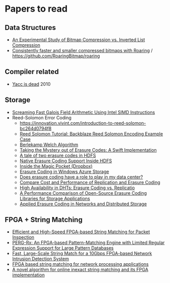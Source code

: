 # Papers to read

## Data Structures

* [An Experimental Study of Bitmap Compression vs. Inverted List Compression](http://db.ucsd.edu/wp-content/uploads/2017/03/sidm338-wangA.pdf)
* [Consistently faster and smaller compressed bitmaps with Roaring](https://arxiv.org/pdf/1603.06549.pdf) / https://github.com/RoaringBitmap/roaring

## Compiler related
* [Yacc is dead](https://arxiv.org/pdf/1010.5023v1.pdf) 2010

## Storage

* [Screaming Fast Galois Field Arithmetic Using Intel SIMD Instructions](https://www.ssrc.ucsc.edu/Papers/plank-fast13.pdf)
* Reed-Solomon Error Coding
  * https://innovation.vivint.com/introduction-to-reed-solomon-bc264d0794f8
  * [Reed Solomon Tutorial: Backblaze Reed Solomon Encoding Example Case](https://www.youtube.com/watch?v=jgO09opx56o)
  * [Berlekamp Welch Algorithm](https://en.wikipedia.org/wiki/Berlekamp%E2%80%93Welch_algorithm)
  * [Taking the Mystery out of Erasure Codes: A Swift Implementation](https://www.youtube.com/watch?v=igDANtL1jRU)
  * [A tale of two erasure codes in HDFS](https://www.youtube.com/watch?v=KXd5U5fNQ6s)
  * [Native Erasure Coding Support Inside HDFS](https://www.youtube.com/watch?v=LfuvM2s_DxQ)
  * [Inside the Magic Pocket (Dropbox)](https://blogs.dropbox.com/tech/2016/05/inside-the-magic-pocket/)
  * [Erasure Coding in Windows Azure Storage](https://www.usenix.org/conference/atc12/technical-sessions/presentation/huang)  
  * [Does erasure coding have a role to play in my data center?](https://www.microsoft.com/en-us/research/wp-content/uploads/2010/05/paper.pdf)
  * [Compare Cost and Performance of Replication and Erasure Coding](http://www.hitachi.com/rev/pdf/2014/r2014_july.pdf)
  * [High Availability in DHTs: Erasure Coding vs. Replicatio](http://pmg.csail.mit.edu/papers/rodrigo_IPTPS05.pdf)
  * [A Performance Comparison of Open-Source Erasure Coding Libraries for Storage Applications](http://citeseerx.ist.psu.edu/viewdoc/download?doi=10.1.1.140.3585&rep=rep1&type=pdf)
  * [Applied Erasure Coding in Networks and
Distributed Storage](https://arxiv.org/pdf/1803.01358.pdf)

## FPGA + String Matching
* [Efficient and High-Speed FPGA-based String Matching for Packet Inspection](http://www.cse.chalmers.se/~sourdis/MS_thesis.pdf)
* [PERG-Rx: An FPGA-based Pattern-Matching Engine with Limited Regular Expression Support for Large Pattern Databases](https://www.ece.ubc.ca/~lemieux/publications/ho-masc2009.pdf)
* [Fast, Large-Scale String Match for a 10Gbps FPGA-based Network Intrusion Detection System](http://dcs.ics.forth.gr/Activities/papers/2003.FPL03.10GbpsStringMatch.pdf)
* [FPGA based string matching for network processing applications](http://islab.soe.uoguelph.ca/sareibi/TEACHING_dr/ENG6530_RCS_html_dr/outline_W2017/docs/PAPER_REVIEW_dr/2014_dr/UNDERGRAD_dr/FPGA-Based-StringMatchingForNetworkProcessing.pdf)
* [A novel algorithm for online inexact string matching and its FPGA implementation](https://arxiv.org/pdf/1712.03560.pdf)
